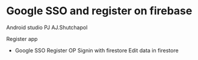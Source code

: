 # Google SSO and register on firebase
Android studio PJ 
AJ.Shutchapol

Register app 
- Google SSO
Register OP
Signin with firestore
Edit data in firestore
